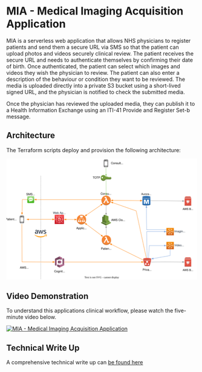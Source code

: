 # MIA - Medical Imaging Acquisition Application

MIA is a serverless web application that allows NHS physicians to register patients and send them a secure URL via SMS so that the patient can upload photos and videos securely clinical review. The patient receives the secure URL and needs to authenticate themselves by confirming their date of birth. Once authenticated, the patient can select which images and videos they wish the physician to review. The patient can also enter a description of the behaviour or condition they want to be reviewed. The media is uploaded directly into a private S3 bucket using a short-lived signed URL, and the physician is notified to check the submitted media.

Once the physician has reviewed the uploaded media, they can publish it to a Health Information Exchange using an ITI-41  Provide and Register Set-b message.

## Architecture

The Terraform scripts deploy and provision the following architecture:

![Architecture](/img/mia-cloud-architecture-diagram.svg?raw=true)

## Video Demonstration

To understand this applications clinical workflow, please watch the five-minute video below.

[![MIA - Medical Imaging Acquisition Application](https://img.youtube.com/vi/U5IAxRy8dSw/0.jpg)](https://www.youtube.com/watch?v=U5IAxRy8dSw)


## Technical Write Up

A comprehensive technical write up can [be found here](https://paulbradley.dev/mia/)
